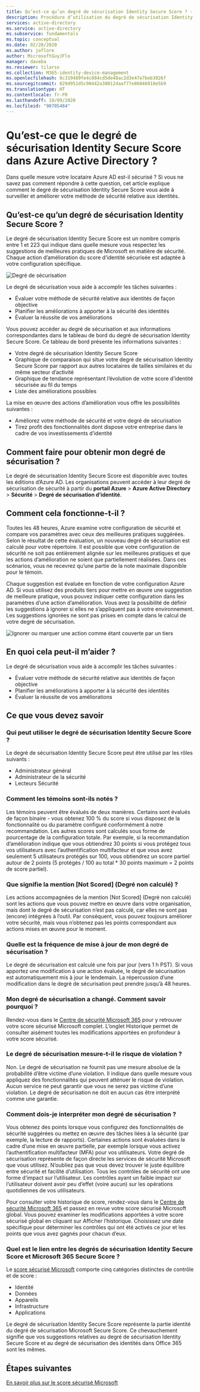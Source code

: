 ```yaml
---
title: Qu’est-ce qu’un degré de sécurisation Identity Secure Score ? - Azure Active Directory
description: Procédure d’utilisation du degré de sécurisation Identity Secure Score pour améliorer la méthode de sécurité de votre répertoire
services: active-directory
ms.service: active-directory
ms.subservice: fundamentals
ms.topic: conceptual
ms.date: 02/20/2020
ms.author: joflore
author: MicrosoftGuyJFlo
manager: daveba
ms.reviewer: tilarso
ms.collection: M365-identity-device-management
ms.openlocfilehash: 8c319489fe4c884cd5de48ac2d3e47e7beb3026f
ms.sourcegitcommit: 829d951d5c90442a38012daaf77e86046018e5b9
ms.translationtype: HT
ms.contentlocale: fr-FR
ms.lasthandoff: 10/09/2020
ms.locfileid: "90705484"
---
```

# <a name="what-is-the-identity-secure-score-in-azure-active-directory"></a>Qu’est-ce que le degré de sécurisation Identity Secure Score dans Azure Active Directory ?

Dans quelle mesure votre locataire Azure AD est-il sécurisé ? Si vous ne savez pas comment répondre à cette question, cet article explique comment le degré de sécurisation Identity Secure Score vous aide à surveiller et améliorer votre méthode de sécurité relative aux identités.

## <a name="what-is-an-identity-secure-score"></a>Qu’est-ce qu’un degré de sécurisation Identity Secure Score ?

Le degré de sécurisation Identity Secure Score est un nombre compris entre 1 et 223 qui indique dans quelle mesure vous respectez les suggestions de meilleures pratiques de Microsoft en matière de sécurité. Chaque action d’amélioration du score d’identité sécurisée est adaptée à votre configuration spécifique.  

![Degré de sécurisation](./media/identity-secure-score/identity-secure-score-overview.png)

Le degré de sécurisation vous aide à accomplir les tâches suivantes :

- Évaluer votre méthode de sécurité relative aux identités de façon objective
- Planifier les améliorations à apporter à la sécurité des identités
- Évaluer la réussite de vos améliorations

Vous pouvez accéder au degré de sécurisation et aux informations correspondantes dans le tableau de bord du degré de sécurisation Identity Secure Score. Ce tableau de bord présente les informations suivantes :

- Votre degré de sécurisation Identity Secure Score
- Graphique de comparaison qui situe votre degré de sécurisation Identity Secure Score par rapport aux autres locataires de tailles similaires et du même secteur d’activité
- Graphique de tendance représentant l’évolution de votre score d’identité sécurisée au fil du temps
- Liste des améliorations possibles

La mise en œuvre des actions d’amélioration vous offre les possibilités suivantes :

- Améliorez votre méthode de sécurité et votre degré de sécurisation
- Tirez profit des fonctionnalités dont dispose votre entreprise dans le cadre de vos investissements d’identité

## <a name="how-do-i-get-my-secure-score"></a>Comment faire pour obtenir mon degré de sécurisation ?

Le degré de sécurisation Identity Secure Score est disponible avec toutes les éditions d’Azure AD. Les organisations peuvent accéder à leur degré de sécurisation de sécurité à partir du **portail Azure** > **Azure Active Directory** > **Sécurité** > **Degré de sécurisation d’identité**.

## <a name="how-does-it-work"></a>Comment cela fonctionne-t-il ?

Toutes les 48 heures, Azure examine votre configuration de sécurité et compare vos paramètres avec ceux des meilleures pratiques suggérées. Selon le résultat de cette évaluation, un nouveau degré de sécurisation est calculé pour votre répertoire. Il est possible que votre configuration de sécurité ne soit pas entièrement alignée sur les meilleures pratiques et que les actions d’amélioration ne soient que partiellement réalisées. Dans ces scénarios, vous ne recevrez qu’une partie de la note maximale disponible pour le témoin.

Chaque suggestion est évaluée en fonction de votre configuration Azure AD. Si vous utilisez des produits tiers pour mettre en œuvre une suggestion de meilleure pratique, vous pouvez indiquer cette configuration dans les paramètres d’une action d’amélioration. Vous avez la possibilité de définir les suggestions à ignorer si elles ne s’appliquent pas à votre environnement. Les suggestions ignorées ne sont pas prises en compte dans le calcul de votre degré de sécurisation.

![Ignorer ou marquer une action comme étant couverte par un tiers](./media/identity-secure-score/identity-secure-score-ignore-or-third-party-reccomendations.png)

## <a name="how-does-it-help-me"></a>En quoi cela peut-il m’aider ?

Le degré de sécurisation vous aide à accomplir les tâches suivantes :

- Évaluer votre méthode de sécurité relative aux identités de façon objective
- Planifier les améliorations à apporter à la sécurité des identités
- Évaluer la réussite de vos améliorations

## <a name="what-you-should-know"></a>Ce que vous devez savoir

### <a name="who-can-use-the-identity-secure-score"></a>Qui peut utiliser le degré de sécurisation Identity Secure Score ?

Le degré de sécurisation Identity Secure Score peut être utilisé par les rôles suivants :

- Administrateur général
- Administrateur de la sécurité
- Lecteurs Sécurité

### <a name="how-are-controls-scored"></a>Comment les témoins sont-ils notés ?

Les témoins peuvent être évalués de deux manières. Certains sont évalués de façon binaire - vous obtenez 100 % du score si vous disposez de la fonctionnalité ou du paramètre configuré conformément à notre recommandation. Les autres scores sont calculés sous forme de pourcentage de la configuration totale. Par exemple, si la recommandation d’amélioration indique que vous obtiendrez 30 points si vous protégez tous vos utilisateurs avec l’authentification multifacteur et que vous avez seulement 5 utilisateurs protégés sur 100, vous obtiendrez un score partiel autour de 2 points (5 protégés / 100 au total * 30 points maximum = 2 points de score partiel).

### <a name="what-does-not-scored-mean"></a>Que signifie la mention [Not Scored] (Degré non calculé) ?

Les actions accompagnées de la mention [Not Scored] (Degré non calculé) sont les actions que vous pouvez mettre en œuvre dans votre organisation, mais dont le degré de sécurisation n’est pas calculé, car elles ne sont pas (encore) intégrées à l’outil. Par conséquent, vous pouvez toujours améliorer votre sécurité, mais vous n’obtenez pas les points correspondant aux actions mises en œuvre pour le moment.

### <a name="how-often-is-my-score-updated"></a>Quelle est la fréquence de mise à jour de mon degré de sécurisation ?

Le degré de sécurisation est calculé une fois par jour (vers 1 h PST). Si vous apportez une modification à une action évaluée, le degré de sécurisation est automatiquement mis à jour le lendemain. La répercussion d’une modification dans le degré de sécurisation peut prendre jusqu’à 48 heures.

### <a name="my-score-changed-how-do-i-figure-out-why"></a>Mon degré de sécurisation a changé. Comment savoir pourquoi ?

Rendez-vous dans le [Centre de sécurité Microsoft 365](https://security.microsoft.com/) pour y retrouver votre score sécurisé Microsoft complet. L’onglet Historique permet de consulter aisément toutes les modifications apportées en profondeur à votre score sécurisé.

### <a name="does-the-secure-score-measure-my-risk-of-getting-breached"></a>Le degré de sécurisation mesure-t-il le risque de violation ?

Non. Le degré de sécurisation ne fournit pas une mesure absolue de la probabilité d’être victime d’une violation. Il indique dans quelle mesure vous appliquez des fonctionnalités qui peuvent atténuer le risque de violation. Aucun service ne peut garantir que vous ne serez pas victime d’une violation. Le degré de sécurisation ne doit en aucun cas être interprété comme une garantie.

### <a name="how-should-i-interpret-my-score"></a>Comment dois-je interpréter mon degré de sécurisation ?

Vous obtenez des points lorsque vous configurez des fonctionnalités de sécurité suggérées ou mettez en œuvre des tâches liées à la sécurité (par exemple, la lecture de rapports). Certaines actions sont évaluées dans le cadre d’une mise en œuvre partielle, par exemple lorsque vous activez l’authentification multifacteur (MFA) pour vos utilisateurs. Votre degré de sécurisation représente de façon directe les services de sécurité Microsoft que vous utilisez. N’oubliez pas que vous devez trouver le juste équilibre entre sécurité et facilité d’utilisation. Tous les contrôles de sécurité ont une forme d’impact sur l’utilisateur. Les contrôles ayant un faible impact sur l’utilisateur doivent avoir peu d’effet (voire aucun) sur les opérations quotidiennes de vos utilisateurs.

Pour consulter votre historique de score, rendez-vous dans le [Centre de sécurité Microsoft 365](https://security.microsoft.com/) et passez en revue votre score sécurisé Microsoft global. Vous pouvez examiner les modifications apportées à votre score sécurisé global en cliquant sur Afficher l’historique. Choisissez une date spécifique pour déterminer les contrôles qui ont été activés ce jour et les points que vous avez gagnés pour chacun d’eux.

### <a name="how-does-the-identity-secure-score-relate-to-the-microsoft-365-secure-score"></a>Quel est le lien entre les degrés de sécurisation Identity Secure Score et Microsoft 365 Secure Score ?

Le [score sécurisé Microsoft](/office365/securitycompliance/microsoft-secure-score) comporte cinq catégories distinctes de contrôle et de score :

- Identité
- Données
- Appareils
- Infrastructure
- Applications

Le degré de sécurisation Identity Secure Score représente la partie identité du degré de sécurisation Microsoft Secure Score. Ce chevauchement signifie que vos suggestions relatives au degré de sécurisation Identity Secure Score et au degré de sécurisation des identités dans Office 365 sont les mêmes.

## <a name="next-steps"></a>Étapes suivantes

[En savoir plus sur le score sécurisé Microsoft](/office365/securitycompliance/microsoft-secure-score)